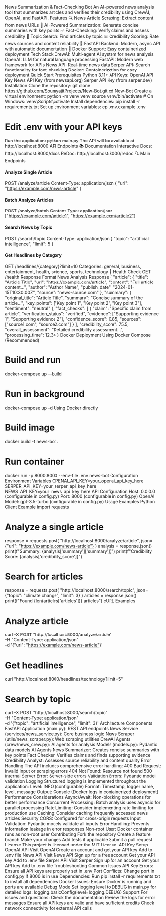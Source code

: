 News Summarization & Fact-Checking Bot
An AI-powered news analysis tool that summarizes articles and verifies their credibility using CrewAI, OpenAI, and FastAPI.
Features
🔍 News Article Scraping: Extract content from news URLs
📄 AI-Powered Summarization: Generate concise summaries with key points
✅ Fact-Checking: Verify claims and assess credibility
🎯 Topic Search: Find articles by topic
📊 Credibility Scoring: Rate news sources and content reliability
🚀 FastAPI Backend: Modern, async API with automatic documentation
🐳 Docker Support: Easy containerized deployment
Tech Stack
CrewAI: Multi-agent AI system for news analysis
OpenAI: LLM for natural language processing
FastAPI: Modern web framework for APIs
News API: Real-time news data
Serper API: Search functionality for fact-checking
Docker: Containerization for easy deployment
Quick Start
Prerequisites
Python 3.11+
API Keys:
OpenAI API Key
News API Key (from newsapi.org)
Serper API Key (from serper.dev)
Installation
Clone the repository:
git clone https://github.com/SoumyajitProjects/New-Bot.git
cd New-Bot
Create a virtual environment:
python -m venv venv
source venv/bin/activate  # On Windows: venv\Scripts\activate
Install dependencies:
pip install -r requirements.txt
Set up environment variables:
cp .env.example .env
# Edit .env with your API keys
Run the application:
python main.py
The API will be available at http://localhost:8000
API Endpoints
📚 Documentation
Interactive Docs: http://localhost:8000/docs
ReDoc: http://localhost:8000/redoc
🔍 Main Endpoints
#### Analyze Single Article
POST /analyze/article
Content-Type: application/json
{
  "url": "https://example.com/news-article"
}
#### Batch Analyze Articles
POST /analyze/batch
Content-Type: application/json
["https://example.com/article1", "https://example.com/article2"]
#### Search News by Topic
POST /search/topic
Content-Type: application/json
{
  "topic": "artificial intelligence",
  "limit": 5
}
#### Get Headlines by Category
GET /headlines/{category}?limit=10
Categories: general, business, entertainment, health, science, sports, technology
🏥 Health Check
GET /health
Response Format
News Analysis Response
{
  "article": {
    "title": "Article Title",
    "url": "https://example.com/article",
    "content": "Full article content...",
    "author": "Author Name",
    "publish_date": "2024-01-15T10:30:00Z",
    "source": "news-source.com"
  },
  "summary": {
    "original_title": "Article Title",
    "summary": "Concise summary of the article...",
    "key_points": ["Key point 1", "Key point 2", "Key point 3"],
    "sentiment": "neutral"
  },
  "fact_checks": [
    {
      "claim": "Specific claim from article",
      "verification_status": "verified",
      "evidence": ["Supporting evidence 1", "Supporting evidence 2"],
      "confidence_score": 0.85,
      "sources": ["source1.com", "source2.com"]
    }
  ],
  "credibility_score": 75.5,
  "overall_assessment": "Detailed credibility assessment...",
  "processing_time": 12.34
}
Docker Deployment
Using Docker Compose (Recommended)
# Build and run
docker-compose up --build
# Run in background
docker-compose up -d
Using Docker directly
# Build image
docker build -t news-bot .
# Run container
docker run -p 8000:8000 --env-file .env news-bot
Configuration
Environment Variables
OPENAI_API_KEY=your_openai_api_key_here
SERPER_API_KEY=your_serper_api_key_here
NEWS_API_KEY=your_news_api_key_here
API Configuration
Host: 0.0.0.0 (configurable in config.py)
Port: 8000 (configurable in config.py)
OpenAI Model: gpt-3.5-turbo (configurable in config.py)
Usage Examples
Python Client Example
import requests
# Analyze a single article
response = requests.post(
    "http://localhost:8000/analyze/article",
    json={"url": "https://example.com/news-article"}
)
analysis = response.json()
print(f"Summary: {analysis['summary']['summary']}")
print(f"Credibility Score: {analysis['credibility_score']}")
# Search for articles
response = requests.post(
    "http://localhost:8000/search/topic",
    json={"topic": "climate change", "limit": 3}
)
articles = response.json()
print(f"Found {len(articles['articles'])} articles")
cURL Examples
# Analyze article
curl -X POST "http://localhost:8000/analyze/article" \
  -H "Content-Type: application/json" \
  -d '{"url": "https://example.com/news-article"}'
# Get headlines
curl "http://localhost:8000/headlines/technology?limit=5"
# Search by topic
curl -X POST "http://localhost:8000/search/topic" \
  -H "Content-Type: application/json" \
  -d '{"topic": "artificial intelligence", "limit": 3}'
Architecture
Components
FastAPI Application (main.py): REST API endpoints
News Service (services/news_service.py): Core business logic
News Scraper (utils/news_scraper.py): Web scraping utilities
CrewAI Agents (crew/news_crew.py): AI agents for analysis
Models (models.py): Pydantic data models
AI Agents
News Summarizer: Creates concise summaries with key points
Fact Checker: Verifies claims and finds supporting evidence
Credibility Analyst: Assesses source reliability and content quality
Error Handling
The API includes comprehensive error handling:
400 Bad Request: Invalid input or scraping errors
404 Not Found: Resource not found
500 Internal Server Error: Server-side errors
Validation Errors: Pydantic model validation
Logging
Structured logging is implemented throughout the application:
Level: INFO (configurable)
Format: Timestamp, logger name, level, message
Output: Console (Docker logs in containerized deployment)
Performance Considerations
Async/Await: Non-blocking operations for better performance
Concurrent Processing: Batch analysis uses asyncio for parallel processing
Rate Limiting: Consider implementing rate limiting for production use
Caching: Consider caching frequently accessed news articles
Security
CORS: Configured for cross-origin requests
Input Validation: Pydantic models validate all inputs
Error Handling: Prevents information leakage in error responses
Non-root User: Docker container runs as non-root user
Contributing
Fork the repository
Create a feature branch
Make your changes
Add tests if applicable
Submit a pull request
License
This project is licensed under the MIT License.
API Key Setup
OpenAI API
Visit OpenAI
Create an account and get your API key
Add to .env file
News API
Visit News API
Sign up for a free account
Get your API key
Add to .env file
Serper API
Visit Serper
Sign up for an account
Get your API key
Add to .env file
Troubleshooting
Common Issues
API Key Errors: Ensure all API keys are properly set in .env
Port Conflicts: Change port in config.py if 8000 is in use
Dependencies: Run pip install -r requirements.txt to install all dependencies
Docker Issues: Ensure Docker is running and ports are available
Debug Mode
Set logging level to DEBUG in main.py for detailed logs:
logging.basicConfig(level=logging.DEBUG)
Support
For issues and questions:
Check the documentation
Review the logs for error messages
Ensure all API keys are valid and have sufficient credits
Check network connectivity for external API calls
